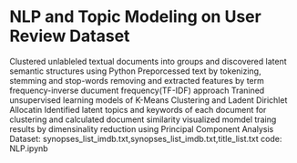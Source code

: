 # NLP and Topic Modeling on User Review Dataset
Clustered unlableled textual documents into groups and discovered latent semantic structures using Python
Preporcessed text by tokenizing, stemming and stop-words removing and extracted features by term frequency-inverse ducument frequency(TF-IDF) approach
Tranined unsupervised learning models of K-Means Clustering and Ladent Dirichlet Allocatin
Identified latent topics and keywords of each document for clustering and calculated document similarity
visualized momdel traing results by dimensinality reduction using Principal Component Analysis
Dataset: synopses_list_imdb.txt,synopses_list_imdb.txt,title_list.txt
code: NLP.ipynb
